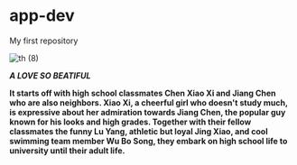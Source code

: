 # app-dev
My first repository

![th (8)](https://github.com/cherry0302Ann/app-dev/assets/133980049/a3aa5ac5-20b2-42b4-990f-360937f4628a)

***A LOVE SO BEATIFUL***

**It starts off with high school classmates Chen Xiao Xi and Jiang Chen who are also neighbors. Xiao Xi, a cheerful girl who doesn't study much, is expressive about her admiration towards Jiang Chen, the popular guy known for his looks and high grades. Together with their fellow classmates the funny Lu Yang, athletic but loyal Jing Xiao, and cool swimming team member Wu Bo Song, they embark on high school life to university until their adult life.**
